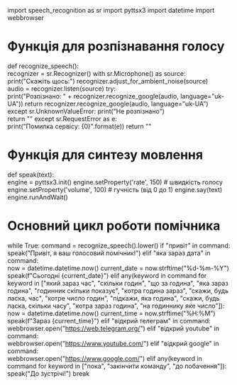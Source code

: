 import speech_recognition as sr
import pyttsx3
import datetime
import webbrowser
# Функція для розпізнавання голосу
def recognize_speech():    
recognizer = sr.Recognizer()
    with sr.Microphone() as source:        
    print("Скажіть щось:")
        recognizer.adjust_for_ambient_noise(source)       
        audio = recognizer.listen(source)
    try:        
    print("Розпізнано: " + recognizer.recognize_google(audio, language="uk-UA"))
        return recognizer.recognize_google(audio, language="uk-UA")    
        except sr.UnknownValueError:
        print("Не розпізнано")      
        return ""
    except sr.RequestError as e:        
    print("Помилка сервісу: {0}".format(e))
        return ""
# Функція для синтезу мовлення
def speak(text):    
engine = pyttsx3.init()
    engine.setProperty('rate', 150)  # швидкість голосу    
    engine.setProperty('volume', 100)  # гучність (від 0 до 1)
    engine.say(text)    engine.runAndWait()
# Основний цикл роботи помічника
while True:
    command = recognize_speech().lower()
    if "привіт" in command:        
    speak("Привіт, я ваш голосовий помічник!")
    elif "яка зараз дата" in command:   
    now = datetime.datetime.now()
        current_date = now.strftime("%d-%m-%Y")  
        speak(f"Сьогодні {current_date}")
    elif any(keyword in command for keyword in ["який зараз час", "скільки годин", "що за година", "яка зараз година",                                                "годинник скільки показує", "котра година зараз",
                                                "скажи, будь ласка, час", "котре число годин",                                                "підкажи, яка година", "скажи, будь ласка, скільки часу",
                                                "котра зараз година", "на годиннику яке число"]):      
        now = datetime.datetime.now()
        current_time = now.strftime("%H:%M")       
        speak(f"Зараз {current_time}")
    elif "відкрий телеграм" in command:        
    webbrowser.open("https://web.telegram.org/")
    elif "відкрий youtube" in command:       
    webbrowser.open("https://www.youtube.com/")
    elif "відкрий google" in command:        
    webbrowser.open("https://www.google.com/")
    elif any(keyword in command for keyword in ["пока", "закінчити команду", "до побачення"]):        
    speak("До зустрічі!")
        break
